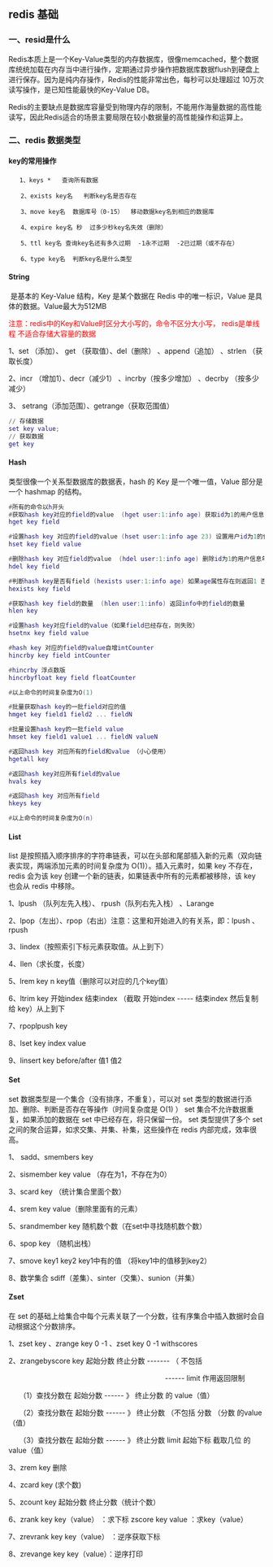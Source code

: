 ## redis 基础

### 一、resid是什么

​		Redis本质上是一个Key-Value类型的内存数据库，很像memcached，整个数据库统统加载在内存当中进行操作，定期通过异步操作把数据库数据flush到硬盘上进行保存。因为是纯内存操作，Redis的性能非常出色，每秒可以处理超过 10万次读写操作，是已知性能最快的Key-Value DB。

​		Redis的主要缺点是数据库容量受到物理内存的限制，不能用作海量数据的高性能读写，因此Redis适合的场景主要局限在较小数据量的高性能操作和运算上。

### 二、redis 数据类型

#### key的常用操作

```lu
   1、keys *   查询所有数据

　　2、exists key名   判断key名是否存在

　　3、move key名  数据库号（0-15）  移动数据key名到相应的数据库

　　4、expire key名 秒  过多少秒key名失效（删除）

　　5、ttl key名 查询key名还有多久过期  -1永不过期  -2已过期（或不存在）

　　6、type key名  判断key名是什么类型
```

#### String

​	是基本的 Key-Value 结构，Key 是某个数据在 Redis 中的唯一标识，Value 是具体的数据。Value最大为512MB

<font color = 'red'>注意：redis中的Key和Value时区分大小写的，命令不区分大小写， redis是单线程 不适合存储大容量的数据</font>

1、set （添加）、 get （获取值）、del（删除） 、append（追加） 、strlen （获取长度）

2、incr （增加1）、decr（减少1） 、incrby（按多少增加） 、decrby （按多少减少）

3、 setrang（添加范围）、getrange（获取范围值） 

```lua
// 存储数据
set key value;
// 获取数据
get key
```

#### Hash

类型很像一个关系型数据库的数据表，hash 的 Key 是一个唯一值，Value 部分是一个 hashmap 的结构。

```lua
#所有的命令以h开头
#获取hash key对应的field的value  (hget user:1:info age) 获取id为1的用户信息的年龄
hget key field

#设置hash key 对应的field的value (hset user:1:info age 23) 设置用户id为1的信息年龄是23
hset key field value

#删除hash key 对应field的value  (hdel user:1:info age) 删除id为1的用户信息年龄属性
hdel key field

#判断hash key是否有field (hexists user:1:info age) 如果age属性存在则返回1 否则返回0
hexists key field

#获取hash key field的数量  (hlen user:1:info) 返回info中的field的数量
hlen key

#设置hash key对应field的value（如果field已经存在，则失败）
hsetnx key field value

#hash key 对应的field的value自增intCounter
hincrby key field intCounter

#hincrby 浮点数版
hincrbyfloat key field floatCounter

#以上命令的时间复杂度为O(1)

#批量获取hash key的一批field对应的值
hmget key field1 field2 ... fieldN

#批量设置hash key的一批field value
hmset key field1 value1 ... fieldN valueN

#返回hash key 对应所有的field和value （小心使用）
hgetall key

#返回hash key对应所有field的value
hvals key

#返回hash key 对应所有field
hkeys key

#以上命令的时间复杂度为O(n)
```

#### List

list 是按照插入顺序排序的字符串链表，可以在头部和尾部插入新的元素（双向链表实现，两端添加元素的时间复杂度为 O(1)）。插入元素时，如果 key 不存在，redis 会为该 key 创建一个新的链表，如果链表中所有的元素都被移除，该 key 也会从 redis 中移除。

1、lpush （队列左先入栈）、 rpush（队列右先入栈） 、Larange

2、lpop（左出）、rpop（右出）注意：这里和开始进入的有关系，即：lpush 、rpush

3、lindex（按照索引下标元素获取值。从上到下）

4、llen（求长度，长度）

5、lrem key  n  key值（删除可以对应的几个key值）

6、ltrim key 开始index 结束index （截取 开始index ----- 结束index 然后复制给 key）从上到下

7、rpoplpush key 

8、lset key index value 

9、linsert key before/after 值1 值2

#### Set

set 数据类型是一个集合（没有排序，不重复），可以对 set 类型的数据进行添加、删除、判断是否存在等操作（时间复杂度是 O(1) ）
set 集合不允许数据重复，如果添加的数据在 set 中已经存在，将只保留一份。
set 类型提供了多个 set 之间的聚合运算，如求交集、并集、补集，这些操作在 redis 内部完成，效率很高。

1、 sadd、smembers key 

2、sismember key value （存在为1，不存在为0）

3、scard key （统计集合里面个数）

4、srem key value（删除里面有的元素）

5、srandmember key 随机数个数（在set中寻找随机数个数）

6、spop key （随机出栈）

7、smove key1  key2  key1中有的值 （将key1中的值移到key2）

8、数学集合 sdiff（差集）、sinter（交集）、sunion（并集）

#### Zset

在 set 的基础上给集合中每个元素关联了一个分数，往有序集合中插入数据时会自动根据这个分数排序。

1、zset key 、zrange key  0 -1 、zset key  0 -1 withscores

2、zrangebyscore key 起始分数 终止分数   ------- （ 不包括

　　　　　　　　　　　　　　　　　　　　　　------ limit 作用返回限制 

　　（1）查找分数在  起始分数 ------ 》 终止分数  的  value（值）

　　（2）查找分数在  起始分数 ------ 》 终止分数 （不包括  分数 （分数   的value（值）

　　（3）查找分数在   起始分数 ------ 》 终止分数  limit  起始下标  截取几位 的value（值）

3、zrem key 删除

4、zcard key (求个数)

5、zcount key 起始分数  终止分数（统计个数）

6、zrank key key（value） ：求下标  zscore key  value ：求key（value）

7、zrevrank key  key（value） ：逆序获取下标

8、zrevange key key（value）：逆序打印







